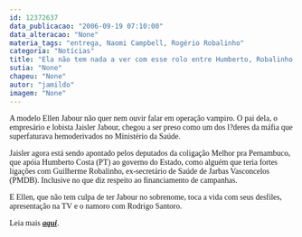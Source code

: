 ```yaml
---
id: 12372637
data_publicacao: "2006-09-19 07:10:00"
data_alteracao: "None"
materia_tags: "entrega, Naomi Campbell, Rogério Robalinho"
categoria: "Notícias"
title: "Ela não tem nada a ver com esse rolo entre Humberto, Robalinho e os vampiros"
sutia: "None"
chapeu: "None"
autor: "jamildo"
imagem: "None"
---
```

<p><span style="font-family: Verdana;">A modelo Ellen Jabour n&atilde;o quer nem ouvir falar em opera&ccedil;&atilde;o vampiro. O pai dela, o empres&aacute;rio e lobista Jaisler Jabour, chegou a ser preso&nbsp;como um dos l?deres da m&aacute;fia que superfaturava hemoderivados no Minist&eacute;rio da Sa&uacute;de.</span></p>
<p><span style="font-family: Verdana;">Jaisler agora est&aacute; sendo apontado pelos deputados da coliga&ccedil;&atilde;o Melhor pra Pernambuco, que ap&oacute;ia Humberto Costa (PT) ao governo do Estado, como algu&eacute;m que teria fortes liga&ccedil;&otilde;es com Guilherme Robalinho, ex-secret&aacute;rio de Sa&uacute;de de Jarbas Vasconcelos (PMDB). Inclusive no que diz respeito ao financiamento de campanhas.</span></p>
<p><span style="font-family: Verdana;">E Ellen, que n&atilde;o tem culpa de ter Jabour no sobrenome, toca a vida com seus desfiles, apresenta&ccedil;&atilde;o na TV&nbsp;e o namoro com Rodrigo Santoro.</span></p>
<p><span style="font-family: Verdana;">Leia mais <strong><em><a href="https://jc.ne10.uol.com.br/">aqui</a></em></strong>.</span></p>
